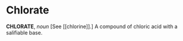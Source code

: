# Chlorate

**CHLORATE**, _noun_ \[See [[chlorine]].\] A compound of chloric acid with a salifiable base.